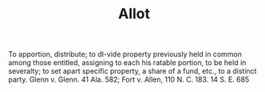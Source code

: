 ---
title: Allot
permalink: "/definitions/allot.html"
body: To apportion, distribute; to dl-vide property previously held in common among
  those entitled, assigning to each his ratable portion, to be held in severalty;
  to set apart specific property, a share of a fund, etc., to a distinct party. Glenn
  v. Glenn. 41 Ala. 582; Fort v. Allen, 110 N. C. 183. 14 S. E. 685
published_at: '2018-07-07'
layout: post
---